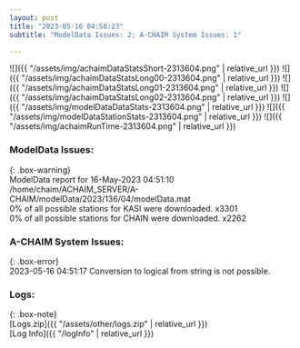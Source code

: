 ```yaml
---
layout: post
title: "2023-05-16 04:50:23"
subtitle: "ModelData Issues: 2; A-CHAIM System Issues: 1"

---
```


![]({{ "/assets/img/achaimDataStatsShort-2313604.png" | relative_url }})
![]({{ "/assets/img/achaimDataStatsLong00-2313604.png" | relative_url }})
![]({{ "/assets/img/achaimDataStatsLong01-2313604.png" | relative_url }})
![]({{ "/assets/img/achaimDataStatsLong02-2313604.png" | relative_url }})
![]({{ "/assets/img/modelDataDataStats-2313604.png" | relative_url }})
![]({{ "/assets/img/modelDataStationStats-2313604.png" | relative_url }})
![]({{ "/assets/img/achaimRunTime-2313604.png" | relative_url }})


### ModelData Issues:  
  
{: .box-warning}  
 ModelData report for 16-May-2023 04:51:10   
 /home/chaim/ACHAIM_SERVER/A-CHAIM/modelData/2023/136/04/modelData.mat   
 0% of all possible stations for KASI were downloaded. x3301   
 0% of all possible stations for CHAIN were downloaded. x2262   
  
### A-CHAIM System Issues:  
  
{: .box-error}  
2023-05-16 04:51:17 Conversion to logical from string is not possible.  

### Logs:  
  
{: .box-note}  
[Logs.zip]({{ "/assets/other/logs.zip" | relative_url }})  
[Log Info]({{ "/logInfo" | relative_url }})  
